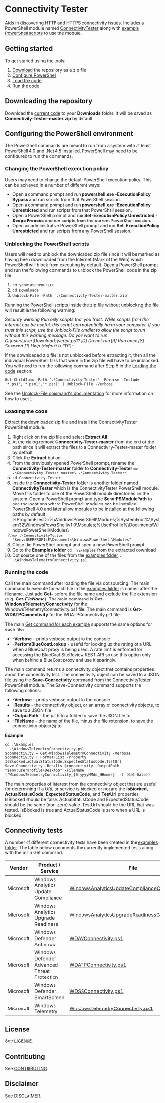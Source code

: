 # Connectivity Tester
Aids in discovering HTTP and HTTPS connectivity issues. Includes a PowerShell module named [ConnectivityTester](./ConnectivityTester/) along with [example PowerShell scripts](./Examples/) to use the module.

## Getting started

To get started using the tools:

1. [Download](#downloading-the-repository) the repository as a zip file 
1. [Configure PowerShell](#configuring-the-powershell-environment) 
1. [Load the code](#loading-the-code) 
1. [Run the code](#running-the-code) 

## Downloading the repository

Download the [current code](https://github.com/iadgov/Connectivity-Tester/archive/master.zip) to your **Downloads** folder. It will be saved as **Connectivity-Tester-master.zip** by default.

## Configuring the PowerShell environment
The PowerShell commands are meant to run from a system with at least PowerShell 4.0 and .Net 4.5 installed. PowerShell may need to be configured to run the commands.

### Changing the PowerShell execution policy

Users may need to change the default PowerShell execution policy. This can be achieved in a number of different ways:

* Open a command prompt and run **powershell.exe -ExecutionPolicy Bypass** and run scripts from that PowerShell session. 
* Open a command prompt and run **powershell.exe -ExecutionPolicy Unrestricted** and run scripts from that PowerShell session. 
* Open a PowerShell prompt and run **Set-ExecutionPolicy Unrestricted -Scope Process** and run scripts from the current PowerShell session. 
* Open an administrative PowerShell prompt and run **Set-ExecutionPolicy Unrestricted** and run scripts from any PowerShell session. 

### Unblocking the PowerShell scripts
Users will need to unblock the downloaded zip file since it will be marked as having been downloaded from the Internet (Mark of the Web) which PowerShell will block from executing by default. Open a PowerShell prompt and run the following commands to unblock the PowerShell code in the zip file:

1. `cd $env:USERPROFILE` 
1. `cd Downloads` 
1. `Unblock-File -Path '.\Connectivity-Tester-master.zip'`

Running the PowerShell scripts inside the zip file without unblocking the file will result in the following warning:

*Security warning*
*Run only scripts that you trust. While scripts from the internet can be useful, this script can potentially harm your computer. If you trust this script, use the Unblock-File cmdlet to allow the script to run without this warning message. Do you want to run C:\users\user\Downloads\script.ps1?*
*[D] Do not run [R] Run once [S] Suspend [?] Help (default is "D"):*


If the downloaded zip file is not unblocked before extracting it, then all the individual PowerShell files that were in the zip file will have to be unblocked. You will need to run the following command after Step 5 in the [Loading the code](#loading-the-code) section:

```
Get-ChildItem -Path '.\Connectivity-Tester' -Recurse -Include '*.ps1','*.psm1','*.psd1' | Unblock-File -Verbose
```

See the [Unblock-File command's documentation](https://docs.microsoft.com/en-us/powershell/module/Microsoft.PowerShell.Utility/Unblock-File?view=powershell-5.1) for more information on how to use it.

### Loading the code
Extract the downloaded zip file and install the ConnectivityTester PowerShell module.

1. Right click on the zip file and select **Extract All**
1. At the dialog remove **Connectivity-Tester-master** from the end of the path since it will extract the files to a Connectivity-Tester-master folder by default
1. Click the **Extract** button
1. From the previously opened PowerShell prompt, rename the **Connectivity-Tester-master** folder to **Connectivity-Tester** `mv .\Connectivity-Tester-master\ .\Connectivity-Tester\`
1. `cd Connectivity-Tester`
1. Inside the **Connectivity-Tester** folder is another folder named **ConnectivityTester** which is the ConnectivityTester PowerShell module. Move this folder to one of the PowerShell module directories on the system. Open a PowerShell prompt and type **$env:PSModulePath** to see the locations where PowerShell modules can be installed. PowerShell 4.0 and later allow [modules to be installed](https://msdn.microsoft.com/en-us/library/dd878350(v=vs.85).aspx#Where%20to%20Install%20Modules) at the following paths by default: %ProgramFilesDir%\WindowsPowerShell\Modules\;%SystemRoot%\System32\WindowsPowerShell\v1.0\Modules\;%UserProfile%\Documents\WindowsPowerShell\Modules\
1. `mv .\ConnectivityTester "$env:USERPROFILE\Documents\WindowsPowerShell\Modules"`
1. Close the PowerShell prompt and open a new PowerShell prompt
1. Go to the **Examples folder** `cd .\Examples` from the extracted download
1. Dot source one of the files from the [examples folder](./Examples) `. .\WindowsTelemetryConnectivity.ps1`

### Running the code
Call the main command after loading the file via dot sourcing. The main command to execute for each file in the [examples folder](./Examples) is named after the filename. Just add **Get-** before the file name and exclude the file extension (e.g. **Get-_FileName_**). The main command is **Get-WindowsTelemetryConnectivity** for the WindowsTelemetryConnectivity.ps1 file. The main command is **Get-WDATPConnectivity** for the WDATPConnectivity.ps1 file.


The main [Get command for each example](#connectivity-tests) supports the same options for each file:
* **-Verbose** - prints verbose output to the console
* **-PerformBlueCoatLookup** - useful for looking up the rating of a URL when a BlueCoat proxy is being used. A rate limit is enforced for accessing the BlueCoat SiteReview REST API so use this option only when behind a BlueCoat proxy and use it sparingly.

The main command returns a connectivity object that contains properties about the connectivity test. The connectivity object can be saved to a JSON file using the **Save-Connectivity** command from the ConnectivityTester PowerShell module. The Save-Connectivity command supports the following options:
* **-Verbose** - prints verbose output to the console
* **-Results** - the connectivity object, or an array of connectivity objects, to save to a JSON file
* **-OutputPath** - the path to a folder to save the JSON file to
* **-FileName** - the name of the file, minus the file extension, to save the connectivity object(s) to 

**Example**

```
cd .\Examples
. .\WindowsTelemetryConnectivity.ps1
$connectivity = Get-WindowsTelemetryConnectivity -Verbose
$connectivity | Format-List -Property IsBlocked,ActualStatusCode,ExpectedStatusCode,TestUrl
Save-Connectivity -Results $connectivity -OutputPath "$env:userprofile\Desktop" -FileName ('WindowsTelemetryConnectivity_{0:yyyyMMdd_HHmmss}' -f (Get-Date))
```

The main properties of interest from the connectivity object that are useful for determining if a URL or service is blocked or not are the **IsBlocked**, **ActualStatusCode**, **ExpectedStatusCode**, and **TestUrl** properties. IsBlocked should be false. ActualStatusCode and ExpectedStatusCode should be the same (non-zero) value. TestUrl should be the URL that was tested. IsBlocked is true and ActualStatusCode is zero when a URL is blocked.


## Connectivity tests
A number of different connectivity tests have been created in the [examples folder](./Examples). The table below documents the currently implemented tests along with the main Get command.

| Vendor | Product / Service | File | Get Command |
| -- | -- | -- | -- |
| Microsoft | Windows Analytics Update Compliance | [WindowsAnalyticsUpdateComplianceConnectivity.ps1](./Examples/WindowsAnalyticsUpdateComplianceConnectivity.ps1) | Get-WindowsAnalyticsUpdateComplianceConnectivity |
| Microsoft | Windows Analytics Upgrade Readiness | [WindowsAnalyticsUpgradeReadinessConnectivity.ps1](./Examples/WindowsAnalyticsUpgradeReadinessConnectivity.ps1) | Get-WindowsAnalyticsUpgradeReadinessConnectivity |
| Microsoft | Windows Defender Antivirus | [WDAVConnectivity.ps1](./Examples/WDAVConnectivity.ps1) | Get-WDAVConnectivity |
| Microsoft | Windows Defender Advanced Threat Protection | [WDATPConnectivity.ps1](./Examples/WDATPConnectivity.ps1) | Get-WDATPConnectivity |
| Microsoft | Windows Defender SmartScreen | [WDSSConnectivity.ps1](./Examples/WDSSConnectivity.ps1) | Get-WDSSConnectivity |
| Microsoft | Windows Telemetry | [WindowsTelemetryConnectivity.ps1](./Examples/WindowsTelemetryConnectivity.ps1) | Get-WindowsTelemetryConnectivity |

## License
See [LICENSE](./LICENSE.md).

## Contributing
See [CONTRIBUTING](./CONTRIBUTING.md).

## Disclaimer
See [DISCLAIMER](./DISCLAIMER.md).